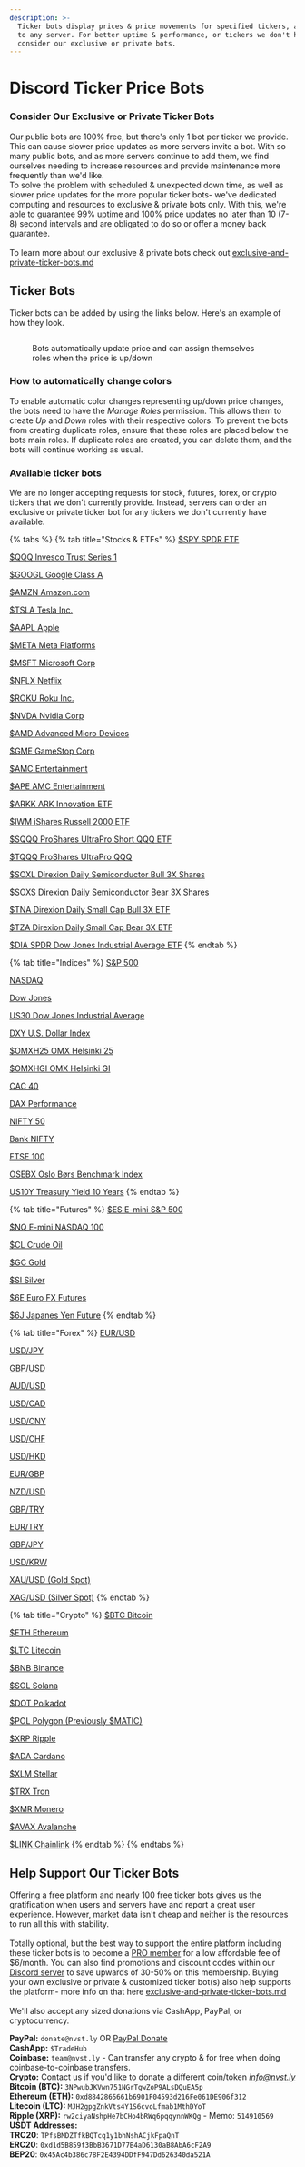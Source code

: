 ```yaml
---
description: >-
  Ticker bots display prices & price movements for specified tickers, available
  to any server. For better uptime & performance, or tickers we don't have-
  consider our exclusive or private bots.
---
```


# Discord Ticker Price Bots

### Consider Our Exclusive or Private Ticker Bots

Our public bots are 100% free, but there's only 1 bot per ticker we provide. This can cause slower price updates as more servers invite a bot. With so many public bots, and as more servers continue to add them, we find ourselves needing to increase resources and provide maintenance more frequently than we'd like.\
To solve the problem with scheduled & unexpected down time, as well as slower price updates for the more popular ticker bots- we've dedicated computing and resources to exclusive & private bots only. With this, we're able to guarantee 99% uptime and 100% price updates no later than 10 (7-8) second intervals and are obligated to do so or offer a money back guarantee.\
\
To learn more about our exclusive & private bots check out [exclusive-and-private-ticker-bots.md](exclusive-and-private-ticker-bots.md "mention")

## Ticker Bots

Ticker bots can be added by using the links below. Here's an example of how they look.

<figure><img src="../.gitbook/assets/image (273).png" alt=""><figcaption><p>Bots automatically update price and can assign themselves roles when the price is up/down</p></figcaption></figure>

### How to automatically change colors

To enable automatic color changes representing up/down price changes, the bots need to have the _Manage Roles_ permission. This allows them to create _Up_ and _Down_ roles with their respective colors. To prevent the bots from creating duplicate roles, ensure that these roles are placed below the bots main roles. If duplicate roles are created, you can delete them, and the bots will continue working as usual.

### Available ticker bots

We are no longer accepting requests for stock, futures, forex, or crypto tickers that we don't currently provide. Instead, servers can order an exclusive or private ticker bot for any tickers we don't currently have available.

{% tabs %}
{% tab title="Stocks & ETFs" %}
[$SPY SPDR ETF](https://discord.com/oauth2/authorize?client_id=1057542831994048553)

[$QQQ Invesco Trust Series 1](https://discord.com/oauth2/authorize?client_id=1197012024643813396)

[$GOOGL Google Class A](https://discord.com/oauth2/authorize?client_id=1060023476133576794)

[$AMZN Amazon.com](https://discord.com/oauth2/authorize?client_id=1059985460094582874)

[$TSLA Tesla Inc.](https://discord.com/oauth2/authorize?client_id=1059927220384174131)

[$AAPL Apple](https://discord.com/oauth2/authorize?client_id=1059985222667600053)

[$META Meta Platforms](https://discord.com/oauth2/authorize?client_id=1059985538737787020)

[$MSFT Microsoft Corp](https://discord.com/oauth2/authorize?client_id=1223141398178435222)

[$NFLX Netflix](https://discord.com/oauth2/authorize?client_id=1059985303663808513)

[$ROKU Roku Inc.](https://discord.com/oauth2/authorize?client_id=1064463704780972083)

[$NVDA Nvidia Corp](https://discord.com/oauth2/authorize?client_id=1064463396025684118)

[$AMD Advanced Micro Devices](https://discord.com/oauth2/authorize?client_id=1064464657265475656)

[$GME GameStop Corp](https://discord.com/oauth2/authorize?client_id=1052550193117134948)

[$AMC Entertainment](https://discord.com/oauth2/authorize?client_id=1056164678079877121)

[$APE AMC Entertainment](https://discord.com/oauth2/authorize?client_id=1056164721105047662)

[$ARKK ARK Innovation ETF](https://discord.com/oauth2/authorize?client_id=1164309284641853571)

[$IWM iShares Russell 2000 ETF](https://discord.com/oauth2/authorize?client_id=1340208235012948018)

[$SQQQ ProShares UltraPro Short QQQ ETF](https://discord.com/oauth2/authorize?client_id=1206763592209268767)

[$TQQQ ProShares UltraPro QQQ](https://discord.com/oauth2/authorize?client_id=1206763531060514836)

[$SOXL Direxion Daily Semiconductor Bull 3X Shares](https://discord.com/oauth2/authorize?client_id=1206763823818608640)

[$SOXS Direxion Daily Semiconductor Bear 3X Shares](https://discord.com/oauth2/authorize?client_id=1206763940156149840)

[$TNA Direxion Daily Small Cap Bull 3X ETF](https://discord.com/oauth2/authorize?client_id=1206763697612128348)

[$TZA Direxion Daily Small Cap Bear 3X ETF](https://discord.com/oauth2/authorize?client_id=1206763735168057344)

[$DIA SPDR Dow Jones Industrial Average ETF](https://discord.com/oauth2/authorize?client_id=1223145044412727438)
{% endtab %}

{% tab title="Indices" %}
[S\&P 500](https://discord.com/oauth2/authorize?client_id=1057543400502603796)

[NASDAQ](https://discord.com/oauth2/authorize?client_id=1057543504127078411)

[Dow Jones](https://discord.com/oauth2/authorize?client_id=1057542980606636163)

[US30 Dow Jones Industrial Average](https://discord.com/oauth2/authorize?client_id=1163330255180804146)

[DXY U.S. Dollar Index](https://discord.com/oauth2/authorize?client_id=1163327819628154941)

[$OMXH25 OMX Helsinki 25](https://discord.com/oauth2/authorize?client_id=1057557438867443823)

[$OMXHGI OMX Helsinki GI](https://discord.com/oauth2/authorize?client_id=1057557568022646835)

[CAC 40](https://discord.com/oauth2/authorize?client_id=1116979345433575434)

[DAX Performance](https://discord.com/oauth2/authorize?client_id=1116979287531200533)

[NIFTY 50](https://discord.com/oauth2/authorize?client_id=1116977217151447101)

[Bank NIFTY](https://discord.com/oauth2/authorize?client_id=1116978570334576700)

[FTSE 100](https://discord.com/oauth2/authorize?client_id=1116979054298546257)

[OSEBX Oslo Børs Benchmark Index](https://discord.com/oauth2/authorize?client_id=1223629887856971928)

[US10Y Treasury Yield 10 Years](https://discord.com/oauth2/authorize?client_id=1116985018334584912)
{% endtab %}

{% tab title="Futures" %}
[$ES E-mini S\&P 500](https://discord.com/oauth2/authorize?client_id=1057556901195427940)

[$NQ E-mini NASDAQ 100](https://discord.com/oauth2/authorize?client_id=1057557295090905098)

[$CL Crude Oil](https://discord.com/oauth2/authorize?client_id=1116983986539999293)

[$GC Gold](https://discord.com/oauth2/authorize?client_id=1116984113816145930)

[$SI Silver](https://discord.com/oauth2/authorize?client_id=1116984290673172510)

[$6E Euro FX Futures](https://discord.com/oauth2/authorize?client_id=1094486896295551006)

[$6J Japanes Yen Future](https://discord.com/oauth2/authorize?client_id=1094488823225925692)
{% endtab %}

{% tab title="Forex" %}
[EUR/USD](https://discord.com/oauth2/authorize?client_id=1064341035205001216)

[USD/JPY](https://discord.com/oauth2/authorize?client_id=1064341101726675005)

[GBP/USD](https://discord.com/oauth2/authorize?client_id=1064372482259288065)

[AUD/USD](https://discord.com/oauth2/authorize?client_id=1064341221474041897)

[USD/CAD](https://discord.com/oauth2/authorize?client_id=1064341682742636774)

[USD/CNY](https://discord.com/oauth2/authorize?client_id=1064341873877074012)

[USD/CHF](https://discord.com/oauth2/authorize?client_id=1064342001660731452)

[USD/HKD](https://discord.com/oauth2/authorize?client_id=1064342130694299758)

[EUR/GBP](https://discord.com/oauth2/authorize?client_id=1064342251469283328)

[NZD/USD](https://discord.com/oauth2/authorize?client_id=1064342371917111387)

[GBP/TRY](https://discord.com/oauth2/authorize?client_id=1139787938960515122)

[EUR/TRY](https://discord.com/oauth2/authorize?client_id=1139811978211241994)

[GBP/JPY](https://discord.com/oauth2/authorize?client_id=1162899866012360724)

[USD/KRW](https://discord.com/oauth2/authorize?client_id=1189156095806148678)

[XAU/USD (Gold Spot)](https://discord.com/oauth2/authorize?client_id=1163332729937612811)

[XAG/USD (Silver Spot)](https://discord.com/oauth2/authorize?client_id=1163335145093349396)
{% endtab %}

{% tab title="Crypto" %}
[$BTC Bitcoin](https://discord.com/oauth2/authorize?client_id=1057542512421646416)

[$ETH Ethereum](https://discord.com/oauth2/authorize?client_id=1057542664771354674)

[$LTC Litecoin](https://discord.com/oauth2/authorize?client_id=1064306410898346064)

[$BNB Binance](https://discord.com/oauth2/authorize?client_id=1064306793309798491)

[$SOL Solana](https://discord.com/oauth2/authorize?client_id=1064311228123594802)

[$DOT Polkadot](https://discord.com/oauth2/authorize?client_id=1064322118491308053)

[$POL Polygon (Previously $MATIC)](https://discord.com/oauth2/authorize?client_id=1064311429399842857)

[$XRP Ripple](https://discord.com/oauth2/authorize?client_id=1064308430787072020)

[$ADA Cardano](https://discord.com/oauth2/authorize?client_id=1064309005327015999)

[$XLM Stellar](https://discord.com/oauth2/authorize?client_id=1064306980631609414)

[$TRX Tron](https://discord.com/oauth2/authorize?client_id=1158950491619852388)

[$XMR Monero](https://discord.com/oauth2/authorize?client_id=1158947906104078437)

[$AVAX Avalanche](https://discord.com/oauth2/authorize?client_id=1191499141994528889)

[$LINK Chainlink](https://discord.com/oauth2/authorize?client_id=1158950132826509332)
{% endtab %}
{% endtabs %}

## Help Support Our Ticker Bots

Offering a free platform and nearly 100 free ticker bots gives us the gratification when users and servers have and report a great user experience. However, market data isn't cheap and neither is the resources to run all this with stability.\
\
Totally optional, but the best way to support the entire platform including these ticker bots is to become a [PRO member](https://nvstly.com/settings/membership) for a low affordable fee of $6/month. You can also find promotions and discount codes within our [Discord server](https://discord.gg/nvstly) to save upwards of 30-50% on this membership. Buying your own exclusive or private & customized ticker bot(s) also help supports the platform- more info on that here [exclusive-and-private-ticker-bots.md](exclusive-and-private-ticker-bots.md "mention")\
\
We'll also accept any sized donations via CashApp, PayPal, or cryptocurrency.&#x20;

&#x20;   **PayPal:** `donate@nvst.ly` OR [PayPal Donate](https://nvstly.com/paypal)\
&#x20;   **CashApp:** `$TradeHub`\
&#x20;   **Coinbase:** `team@nvst.ly` - Can transfer any crypto & for free when doing coinbase-to-coinbase transfers.\
&#x20;   **Crypto:** Contact us if you'd like to donate a different coin/token [_info@nvst.ly_](mailto:info@nvst.ly)\
&#x20;       **Bitcoin (BTC):** `3NPwubJKVwn751NGrTgwZoP9ALsDQuEA5p`\
&#x20;       **Ethereum (ETH):** `0xd8842865661b6901F04593d216Fe061DE906f312`\
&#x20;       **Litecoin (LTC):** `MJH2gpgZnkVts4Y1S6cvoLfmab1MthDYoT`\
&#x20;       **Ripple (XRP):** `rw2ciyaNshpHe7bCHo4bRWq6pqqynnWKQg` - Memo: `514910569`\
&#x20;       **USDT Addresses:** \
&#x20;            **TRC20**: `TPfsBMDZTfkBQTcq1y1bhNshACjkFpaQnT`\
&#x20;            **ERC20**: `0xd1d5B859f3BbB3671D77B4aD6130aB8AbA6cF2A9`\
&#x20;            **BEP20**: `0x45Ac4b386c78F2E4394DDfF947Dd626340da521A`
